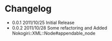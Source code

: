 Changelog
===

* 0.0.1 2011/10/25 Initial Release
* 0.0.2 2011/10/28 Some refactoring and Added Nokogiri::XML::Node#appendable_node
